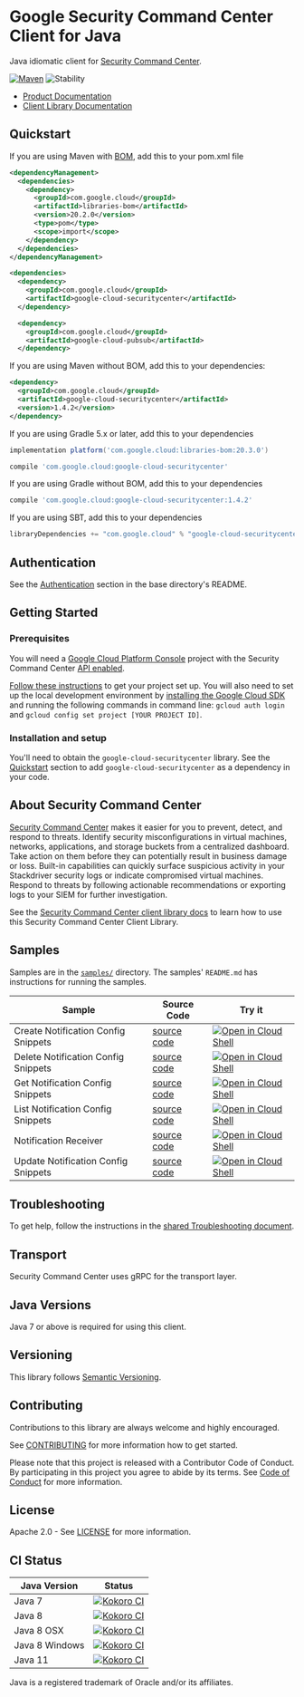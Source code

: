 # Google Security Command Center Client for Java

Java idiomatic client for [Security Command Center][product-docs].

[![Maven][maven-version-image]][maven-version-link]
![Stability][stability-image]

- [Product Documentation][product-docs]
- [Client Library Documentation][javadocs]

## Quickstart

If you are using Maven with [BOM][libraries-bom], add this to your pom.xml file
```xml
<dependencyManagement>
  <dependencies>
    <dependency>
      <groupId>com.google.cloud</groupId>
      <artifactId>libraries-bom</artifactId>
      <version>20.2.0</version>
      <type>pom</type>
      <scope>import</scope>
    </dependency>
  </dependencies>
</dependencyManagement>

<dependencies>
  <dependency>
    <groupId>com.google.cloud</groupId>
    <artifactId>google-cloud-securitycenter</artifactId>
  </dependency>

  <dependency>
    <groupId>com.google.cloud</groupId>
    <artifactId>google-cloud-pubsub</artifactId>
  </dependency>

```

If you are using Maven without BOM, add this to your dependencies:

```xml
<dependency>
  <groupId>com.google.cloud</groupId>
  <artifactId>google-cloud-securitycenter</artifactId>
  <version>1.4.2</version>
</dependency>

```

If you are using Gradle 5.x or later, add this to your dependencies
```Groovy
implementation platform('com.google.cloud:libraries-bom:20.3.0')

compile 'com.google.cloud:google-cloud-securitycenter'
```
If you are using Gradle without BOM, add this to your dependencies
```Groovy
compile 'com.google.cloud:google-cloud-securitycenter:1.4.2'
```

If you are using SBT, add this to your dependencies
```Scala
libraryDependencies += "com.google.cloud" % "google-cloud-securitycenter" % "1.4.2"
```

## Authentication

See the [Authentication][authentication] section in the base directory's README.

## Getting Started

### Prerequisites

You will need a [Google Cloud Platform Console][developer-console] project with the Security Command Center [API enabled][enable-api].

[Follow these instructions][create-project] to get your project set up. You will also need to set up the local development environment by
[installing the Google Cloud SDK][cloud-sdk] and running the following commands in command line:
`gcloud auth login` and `gcloud config set project [YOUR PROJECT ID]`.

### Installation and setup

You'll need to obtain the `google-cloud-securitycenter` library.  See the [Quickstart](#quickstart) section
to add `google-cloud-securitycenter` as a dependency in your code.

## About Security Command Center


[Security Command Center][product-docs] makes it easier for you to prevent, detect, and respond to threats. Identify security misconfigurations in virtual machines, networks, applications, and storage buckets from a centralized dashboard. Take action on them before they can potentially result in business damage or loss. Built-in capabilities can quickly surface suspicious activity in your Stackdriver security logs or indicate compromised virtual machines. Respond to threats by following actionable recommendations or exporting logs to your SIEM for further investigation.

See the [Security Command Center client library docs][javadocs] to learn how to
use this Security Command Center Client Library.





## Samples

Samples are in the [`samples/`](https://github.com/googleapis/java-securitycenter/tree/master/samples) directory. The samples' `README.md`
has instructions for running the samples.

| Sample                      | Source Code                       | Try it |
| --------------------------- | --------------------------------- | ------ |
| Create Notification Config Snippets | [source code](https://github.com/googleapis/java-securitycenter/blob/master/samples/snippets/src/main/java/com/google/cloud/examples/securitycenter/snippets/CreateNotificationConfigSnippets.java) | [![Open in Cloud Shell][shell_img]](https://console.cloud.google.com/cloudshell/open?git_repo=https://github.com/googleapis/java-securitycenter&page=editor&open_in_editor=samples/snippets/src/main/java/com/google/cloud/examples/securitycenter/snippets/CreateNotificationConfigSnippets.java) |
| Delete Notification Config Snippets | [source code](https://github.com/googleapis/java-securitycenter/blob/master/samples/snippets/src/main/java/com/google/cloud/examples/securitycenter/snippets/DeleteNotificationConfigSnippets.java) | [![Open in Cloud Shell][shell_img]](https://console.cloud.google.com/cloudshell/open?git_repo=https://github.com/googleapis/java-securitycenter&page=editor&open_in_editor=samples/snippets/src/main/java/com/google/cloud/examples/securitycenter/snippets/DeleteNotificationConfigSnippets.java) |
| Get Notification Config Snippets | [source code](https://github.com/googleapis/java-securitycenter/blob/master/samples/snippets/src/main/java/com/google/cloud/examples/securitycenter/snippets/GetNotificationConfigSnippets.java) | [![Open in Cloud Shell][shell_img]](https://console.cloud.google.com/cloudshell/open?git_repo=https://github.com/googleapis/java-securitycenter&page=editor&open_in_editor=samples/snippets/src/main/java/com/google/cloud/examples/securitycenter/snippets/GetNotificationConfigSnippets.java) |
| List Notification Config Snippets | [source code](https://github.com/googleapis/java-securitycenter/blob/master/samples/snippets/src/main/java/com/google/cloud/examples/securitycenter/snippets/ListNotificationConfigSnippets.java) | [![Open in Cloud Shell][shell_img]](https://console.cloud.google.com/cloudshell/open?git_repo=https://github.com/googleapis/java-securitycenter&page=editor&open_in_editor=samples/snippets/src/main/java/com/google/cloud/examples/securitycenter/snippets/ListNotificationConfigSnippets.java) |
| Notification Receiver | [source code](https://github.com/googleapis/java-securitycenter/blob/master/samples/snippets/src/main/java/com/google/cloud/examples/securitycenter/snippets/NotificationReceiver.java) | [![Open in Cloud Shell][shell_img]](https://console.cloud.google.com/cloudshell/open?git_repo=https://github.com/googleapis/java-securitycenter&page=editor&open_in_editor=samples/snippets/src/main/java/com/google/cloud/examples/securitycenter/snippets/NotificationReceiver.java) |
| Update Notification Config Snippets | [source code](https://github.com/googleapis/java-securitycenter/blob/master/samples/snippets/src/main/java/com/google/cloud/examples/securitycenter/snippets/UpdateNotificationConfigSnippets.java) | [![Open in Cloud Shell][shell_img]](https://console.cloud.google.com/cloudshell/open?git_repo=https://github.com/googleapis/java-securitycenter&page=editor&open_in_editor=samples/snippets/src/main/java/com/google/cloud/examples/securitycenter/snippets/UpdateNotificationConfigSnippets.java) |



## Troubleshooting

To get help, follow the instructions in the [shared Troubleshooting document][troubleshooting].

## Transport

Security Command Center uses gRPC for the transport layer.

## Java Versions

Java 7 or above is required for using this client.

## Versioning


This library follows [Semantic Versioning](http://semver.org/).


## Contributing


Contributions to this library are always welcome and highly encouraged.

See [CONTRIBUTING][contributing] for more information how to get started.

Please note that this project is released with a Contributor Code of Conduct. By participating in
this project you agree to abide by its terms. See [Code of Conduct][code-of-conduct] for more
information.

## License

Apache 2.0 - See [LICENSE][license] for more information.

## CI Status

Java Version | Status
------------ | ------
Java 7 | [![Kokoro CI][kokoro-badge-image-1]][kokoro-badge-link-1]
Java 8 | [![Kokoro CI][kokoro-badge-image-2]][kokoro-badge-link-2]
Java 8 OSX | [![Kokoro CI][kokoro-badge-image-3]][kokoro-badge-link-3]
Java 8 Windows | [![Kokoro CI][kokoro-badge-image-4]][kokoro-badge-link-4]
Java 11 | [![Kokoro CI][kokoro-badge-image-5]][kokoro-badge-link-5]

Java is a registered trademark of Oracle and/or its affiliates.

[product-docs]: https://cloud.google.com/security-command-center
[javadocs]: https://googleapis.dev/java/google-cloud-securitycenter/latest/
[kokoro-badge-image-1]: http://storage.googleapis.com/cloud-devrel-public/java/badges/java-securitycenter/java7.svg
[kokoro-badge-link-1]: http://storage.googleapis.com/cloud-devrel-public/java/badges/java-securitycenter/java7.html
[kokoro-badge-image-2]: http://storage.googleapis.com/cloud-devrel-public/java/badges/java-securitycenter/java8.svg
[kokoro-badge-link-2]: http://storage.googleapis.com/cloud-devrel-public/java/badges/java-securitycenter/java8.html
[kokoro-badge-image-3]: http://storage.googleapis.com/cloud-devrel-public/java/badges/java-securitycenter/java8-osx.svg
[kokoro-badge-link-3]: http://storage.googleapis.com/cloud-devrel-public/java/badges/java-securitycenter/java8-osx.html
[kokoro-badge-image-4]: http://storage.googleapis.com/cloud-devrel-public/java/badges/java-securitycenter/java8-win.svg
[kokoro-badge-link-4]: http://storage.googleapis.com/cloud-devrel-public/java/badges/java-securitycenter/java8-win.html
[kokoro-badge-image-5]: http://storage.googleapis.com/cloud-devrel-public/java/badges/java-securitycenter/java11.svg
[kokoro-badge-link-5]: http://storage.googleapis.com/cloud-devrel-public/java/badges/java-securitycenter/java11.html
[stability-image]: https://img.shields.io/badge/stability-ga-green
[maven-version-image]: https://img.shields.io/maven-central/v/com.google.cloud/google-cloud-securitycenter.svg
[maven-version-link]: https://search.maven.org/search?q=g:com.google.cloud%20AND%20a:google-cloud-securitycenter&core=gav
[authentication]: https://github.com/googleapis/google-cloud-java#authentication
[developer-console]: https://console.developers.google.com/
[create-project]: https://cloud.google.com/resource-manager/docs/creating-managing-projects
[cloud-sdk]: https://cloud.google.com/sdk/
[troubleshooting]: https://github.com/googleapis/google-cloud-common/blob/master/troubleshooting/readme.md#troubleshooting
[contributing]: https://github.com/googleapis/java-securitycenter/blob/master/CONTRIBUTING.md
[code-of-conduct]: https://github.com/googleapis/java-securitycenter/blob/master/CODE_OF_CONDUCT.md#contributor-code-of-conduct
[license]: https://github.com/googleapis/java-securitycenter/blob/master/LICENSE

[enable-api]: https://console.cloud.google.com/flows/enableapi?apiid=securitycenter.googleapis.com
[libraries-bom]: https://github.com/GoogleCloudPlatform/cloud-opensource-java/wiki/The-Google-Cloud-Platform-Libraries-BOM
[shell_img]: https://gstatic.com/cloudssh/images/open-btn.png
